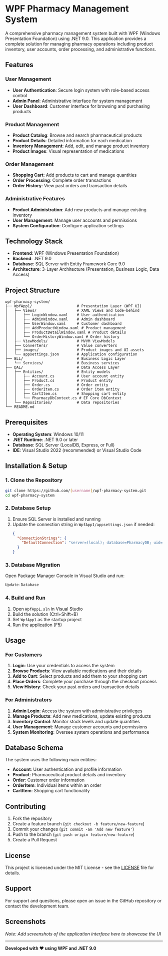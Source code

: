 # WPF Pharmacy Management System

A comprehensive pharmacy management system built with WPF (Windows Presentation Foundation) using .NET 9.0. This application provides a complete solution for managing pharmacy operations including product inventory, user accounts, order processing, and administrative functions.

## Features

### User Management
- **User Authentication**: Secure login system with role-based access control
- **Admin Panel**: Administrative interface for system management
- **User Dashboard**: Customer interface for browsing and purchasing products

### Product Management
- **Product Catalog**: Browse and search pharmaceutical products
- **Product Details**: Detailed information for each medication
- **Inventory Management**: Add, edit, and manage product inventory
- **Product Images**: Visual representation of medications

### Order Management
- **Shopping Cart**: Add products to cart and manage quantities
- **Order Processing**: Complete order transactions
- **Order History**: View past orders and transaction details

### Administrative Features
- **Product Administration**: Add new products and manage existing inventory
- **User Management**: Manage user accounts and permissions
- **System Configuration**: Configure application settings

## Technology Stack

- **Frontend**: WPF (Windows Presentation Foundation)
- **Backend**: .NET 9.0
- **Database**: SQL Server with Entity Framework Core 9.0
- **Architecture**: 3-Layer Architecture (Presentation, Business Logic, Data Access)

## Project Structure

```
wpf-pharmacy-system/
├── WpfApp1/                    # Presentation Layer (WPF UI)
│   ├── Views/                  # XAML Views and Code-behind
│   │   ├── LoginWindow.xaml    # User authentication
│   │   ├── AdminWindow.xaml    # Admin dashboard
│   │   ├── UserWindow.xaml     # Customer dashboard
│   │   ├── AddProductWindow.xaml # Product management
│   │   ├── ProductDetailWindow.xaml # Product details
│   │   └── OrderHistoryWindow.xaml # Order history
│   ├── ViewModels/             # MVVM ViewModels
│   ├── Converters/             # Value converters
│   ├── images/                 # Product images and UI assets
│   └── appsettings.json        # Application configuration
├── BLL/                        # Business Logic Layer
│   └── Services/               # Business services
├── DAL/                        # Data Access Layer
│   ├── Entities/               # Entity models
│   │   ├── Account.cs          # User account entity
│   │   ├── Product.cs          # Product entity
│   │   ├── Order.cs            # Order entity
│   │   ├── OrderItem.cs        # Order item entity
│   │   ├── CartItem.cs         # Shopping cart entity
│   │   └── PharmacyDbContext.cs # EF Core DbContext
│   └── Repositories/           # Data repositories
└── README.md
```

## Prerequisites

- **Operating System**: Windows 10/11
- **.NET Runtime**: .NET 9.0 or later
- **Database**: SQL Server (LocalDB, Express, or Full)
- **IDE**: Visual Studio 2022 (recommended) or Visual Studio Code

## Installation & Setup

### 1. Clone the Repository
```bash
git clone https://github.com/[username]/wpf-pharmacy-system.git
cd wpf-pharmacy-system
```

### 2. Database Setup
1. Ensure SQL Server is installed and running
2. Update the connection string in `WpfApp1/appsettings.json` if needed:
   ```json
   {
     "ConnectionStrings": {
       "DefaultConnection": "server=(local); database=PharmacyDB; uid=sa; pwd=1234567890; TrustServerCertificate=True; Trusted_Connection=True;"
     }
   }
   ```

### 3. Database Migration
Open Package Manager Console in Visual Studio and run:
```powershell
Update-Database
```

### 4. Build and Run
1. Open `WpfApp1.sln` in Visual Studio
2. Build the solution (Ctrl+Shift+B)
3. Set `WpfApp1` as the startup project
4. Run the application (F5)

## Usage

### For Customers
1. **Login**: Use your credentials to access the system
2. **Browse Products**: View available medications and their details
3. **Add to Cart**: Select products and add them to your shopping cart
4. **Place Orders**: Complete your purchase through the checkout process
5. **View History**: Check your past orders and transaction details

### For Administrators
1. **Admin Login**: Access the system with administrative privileges
2. **Manage Products**: Add new medications, update existing products
3. **Inventory Control**: Monitor stock levels and update quantities
4. **User Management**: Manage customer accounts and permissions
5. **System Monitoring**: Oversee system operations and performance

## Database Schema

The system uses the following main entities:
- **Account**: User authentication and profile information
- **Product**: Pharmaceutical product details and inventory
- **Order**: Customer order information
- **OrderItem**: Individual items within an order
- **CartItem**: Shopping cart functionality

## Contributing

1. Fork the repository
2. Create a feature branch (`git checkout -b feature/new-feature`)
3. Commit your changes (`git commit -am 'Add new feature'`)
4. Push to the branch (`git push origin feature/new-feature`)
5. Create a Pull Request

## License

This project is licensed under the MIT License - see the [LICENSE](LICENSE) file for details.

## Support

For support and questions, please open an issue in the GitHub repository or contact the development team.

## Screenshots

*Note: Add screenshots of the application interface here to showcase the UI*

---

**Developed with ❤️ using WPF and .NET 9.0**